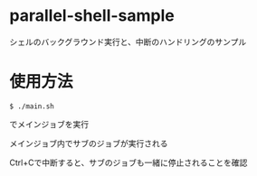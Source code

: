 # parallel-shell-sample
シェルのバックグラウンド実行と、中断のハンドリングのサンプル

# 使用方法
```$ ./main.sh```

でメインジョブを実行

メインジョブ内でサブのジョブが実行される

Ctrl+Cで中断すると、サブのジョブも一緒に停止されることを確認
